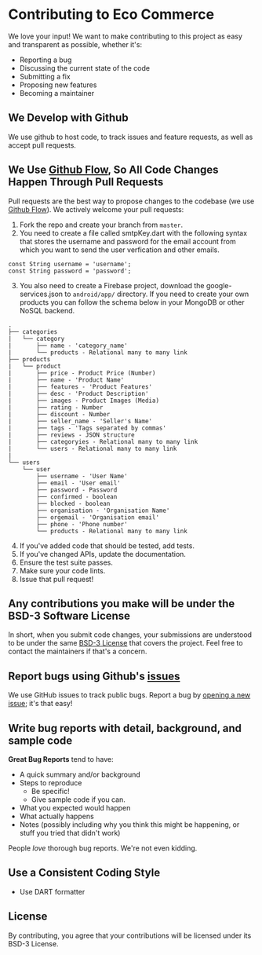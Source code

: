 # Contributing to Eco Commerce
We love your input! We want to make contributing to this project as easy and transparent as possible, whether it's:

- Reporting a bug
- Discussing the current state of the code
- Submitting a fix
- Proposing new features
- Becoming a maintainer

## We Develop with Github
We use github to host code, to track issues and feature requests, as well as accept pull requests.

## We Use [Github Flow](https://guides.github.com/introduction/flow/index.html), So All Code Changes Happen Through Pull Requests
Pull requests are the best way to propose changes to the codebase (we use [Github Flow](https://guides.github.com/introduction/flow/index.html)). We actively welcome your pull requests:

1. Fork the repo and create your branch from `master`.
2. You need to create a file called smtpKey.dart with the following syntax that stores the username and password for the email account from which you want to send the user verfication and other emails.
```
const String username = 'username';
const String password = 'password';
```
3. You also need to create a Firebase project, download the google-services.json to `android/app/` directory.
If you need to create your own products you can follow the schema below in your MongoDB or other NoSQL backend.
```
.
├── categories
|   └── category
|       ├── name - 'category_name'
|       └── products - Relational many to many link
├── products
|   └── product
|       ├── price - Product Price (Number)
|       ├── name - 'Product Name'
|       ├── features - 'Product Features'
|       ├── desc - 'Product Description'
|       ├── images - Product Images (Media)
|       ├── rating - Number
|       ├── discount - Number
|       ├── seller_name - 'Seller's Name'
|       ├── tags - 'Tags separated by commas'
|       ├── reviews - JSON structure
|       ├── categoryies - Relational many to many link
|       └── users - Relational many to many link
|
└── users
    └── user
        ├── username - 'User Name'
        ├── email - 'User email'
        ├── password - Password
        ├── confirmed - boolean
        ├── blocked - boolean
        ├── organisation - 'Organisation Name'
        ├── orgemail - 'Organisation email'
        ├── phone - 'Phone number'
        └── products - Relational many to many link
```
4. If you've added code that should be tested, add tests.
5. If you've changed APIs, update the documentation.
6. Ensure the test suite passes.
7. Make sure your code lints.
8. Issue that pull request!

## Any contributions you make will be under the BSD-3 Software License
In short, when you submit code changes, your submissions are understood to be under the same [BSD-3 License](https://choosealicense.com/licenses/bsd-3-clause/) that covers the project. Feel free to contact the maintainers if that's a concern.

## Report bugs using Github's [issues](https://github.com/Hash-Studios/eco_commerce_app/issues)
We use GitHub issues to track public bugs. Report a bug by [opening a new issue](https://github.com/Hash-Studios/eco_commerce_app/issues/new); it's that easy!

## Write bug reports with detail, background, and sample code
**Great Bug Reports** tend to have:

- A quick summary and/or background
- Steps to reproduce
  - Be specific!
  - Give sample code if you can.
- What you expected would happen
- What actually happens
- Notes (possibly including why you think this might be happening, or stuff you tried that didn't work)

People *love* thorough bug reports. We're not even kidding.

## Use a Consistent Coding Style
* Use DART formatter

## License
By contributing, you agree that your contributions will be licensed under its BSD-3 License.
